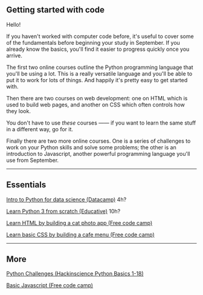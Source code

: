 ## Getting started with code

Hello!

If you haven't worked with computer code before, it's useful to cover some of the fundamentals before beginning your study in September. If you already know the basics, you'll find it easier to progress quickly once you arrive.

The first two online courses outline the Python programming language that you'll be using a lot. This is a really versatile language and you'll be able to put it to work for lots of things. And happily it's pretty easy to get started with.

Then there are two courses on web development: one on HTML which is used to build web pages, and another on CSS which often controls how they look.

You don't have to use *these* courses —— if you want to learn the same stuff in a different way, go for it.

Finally there are two more online courses. One is a series of challenges to work on your Python skills and solve some problems; the other is an introduction to Javascript, another powerful programming language you'll use from September.

---
## Essentials

[Intro to Python for data science (Datacamp)](https://campus.datacamp.com/courses/intro-to-python-for-data-science) 4h?

[Learn Python 3 from scratch (Educative)](https://www.educative.io/courses/learn-python-3-from-scratch) 10h?

[Learn HTML by building a cat photo app (Free code camp)](https://www.freecodecamp.org/learn/2022/responsive-web-design/)

[Learn basic CSS by building a cafe menu (Free code camp)](https://www.freecodecamp.org/learn/2022/responsive-web-design/)

---
## More

[Python Challenges (Hackinscience Python Basics 1-18)](https://www.hackinscience.org/exercises/)

[Basic Javascript (Free code camp)](https://www.freecodecamp.org/learn/javascript-algorithms-and-data-structures/)
